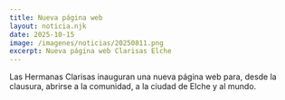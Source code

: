 ```yaml
---
title: Nueva página web
layout: noticia.njk
date: 2025-10-15
image: /imagenes/noticias/20250811.png
excerpt: Nueva página web Clarisas Elche
---
```


Las Hermanas Clarisas inauguran una nueva página web para, desde la clausura, abrirse a la comunidad, a la ciudad de Elche y al mundo.

